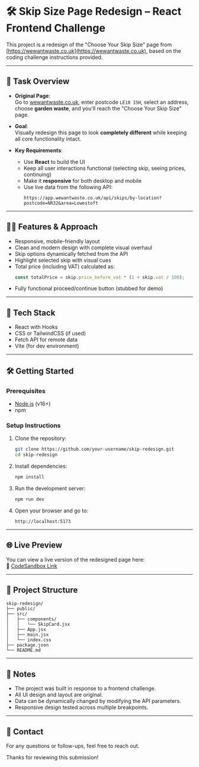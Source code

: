 # 🛠️ Skip Size Page Redesign – React Frontend Challenge

This project is a redesign of the "Choose Your Skip Size" page from [https://wewantwaste.co.uk](https://wewantwaste.co.uk), based on the coding challenge instructions provided.

---

## 🎯 Task Overview

- **Original Page**:  
  Go to [wewantwaste.co.uk](https://wewantwaste.co.uk), enter postcode `LE10 1SH`, select an address, choose **garden waste**, and you'll reach the "Choose Your Skip Size" page.

- **Goal**:  
  Visually redesign this page to look **completely different** while keeping all core functionality intact.

- **Key Requirements**:
  - Use **React** to build the UI
  - Keep all user interactions functional (selecting skip, seeing prices, continuing)
  - Make it **responsive** for both desktop and mobile
  - Use live data from the following API:
    ```
    https://app.wewantwaste.co.uk/api/skips/by-location?postcode=NR32&area=Lowestoft
    ```

---

## 🧑‍💻 Features & Approach

- Responsive, mobile-friendly layout
- Clean and modern design with complete visual overhaul
- Skip options dynamically fetched from the API
- Highlight selected skip with visual cues
- Total price (including VAT) calculated as:
  ```js
  const totalPrice = skip.price_before_vat * (1 + skip.vat / 100);
  ```
- Fully functional proceed/continue button (stubbed for demo)

---

## 🚀 Tech Stack

- React with Hooks
- CSS or TailwindCSS (if used)
- Fetch API for remote data
- Vite (for dev environment)

---

## 🛠️ Getting Started

### Prerequisites

- [Node.js](https://nodejs.org/) (v16+)
- npm

### Setup Instructions

1. Clone the repository:
   ```bash
   git clone https://github.com/your-username/skip-redesign.git
   cd skip-redesign
   ```

2. Install dependencies:
   ```bash
   npm install
   ```

3. Run the development server:
   ```bash
   npm run dev
   ```

4. Open your browser and go to:
   ```
   http://localhost:5173
   ```

---

## 🌐 Live Preview

You can view a live version of the redesigned page here:  
🔗 [CodeSandbox Link](https://codesandbox.io/s/your-sandbox-link)

---

## 📁 Project Structure

```
skip-redesign/
├── public/
├── src/
│   ├── components/
│   │   └── SkipCard.jsx
│   ├── App.jsx
│   ├── main.jsx
│   └── index.css
├── package.json
└── README.md
```

---

## 📝 Notes

- The project was built in response to a frontend challenge.
- All UI design and layout are original.
- Data can be dynamically changed by modifying the API parameters.
- Responsive design tested across multiple breakpoints.

---

## 📧 Contact

For any questions or follow-ups, feel free to reach out.

Thanks for reviewing this submission!
